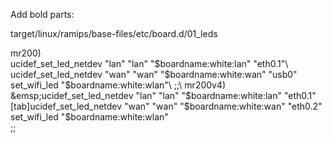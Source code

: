 Add bold parts:

target/linux/ramips/base-files/etc/board.d/01_leds

mr200)\
        ucidef_set_led_netdev "lan" "lan" "$boardname:white:lan" "eth0.1"\
        ucidef_set_led_netdev "wan" "wan" "$boardname:white:wan" "usb0"\
        set_wifi_led "$boardname:white:wlan"\
        ;;\
mr200v4)  
&emsp;ucidef_set_led_netdev "lan" "lan" "$boardname:white:lan" "eth0.1"  
[tab]ucidef_set_led_netdev "wan" "wan" "$boardname:white:wan" "eth0.2"  
set_wifi_led "$boardname:white:wlan"  
;;  
